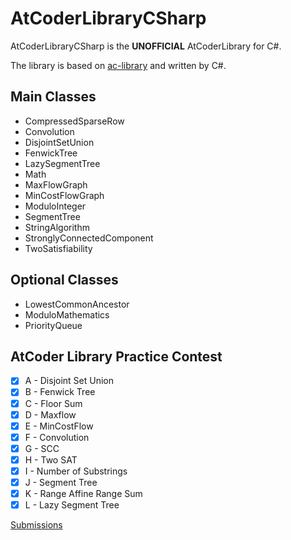 # AtCoderLibraryCSharp

AtCoderLibraryCSharp is the **UNOFFICIAL** AtCoderLibrary for C#.

The library is based on [ac-library](https://github.com/atcoder/ac-library) and written by C#.

## Main Classes

- CompressedSparseRow
- Convolution
- DisjointSetUnion
- FenwickTree
- LazySegmentTree
- Math
- MaxFlowGraph
- MinCostFlowGraph
- ModuloInteger
- SegmentTree
- StringAlgorithm
- StronglyConnectedComponent
- TwoSatisfiability

## Optional Classes

- LowestCommonAncestor
- ModuloMathematics
- PriorityQueue

## AtCoder Library Practice Contest

- [x] A - Disjoint Set Union
- [x] B - Fenwick Tree
- [x] C - Floor Sum
- [x] D - Maxflow
- [x] E - MinCostFlow
- [x] F - Convolution
- [x] G - SCC
- [x] H - Two SAT
- [x] I - Number of Substrings
- [x] J - Segment Tree
- [x] K - Range Affine Range Sum
- [x] L - Lazy Segment Tree

[Submissions](https://atcoder.jp/contests/practice2/submissions?f.User=AconCavy)
